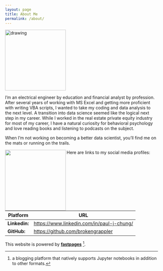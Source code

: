 ```yaml
---
layout: page
title: About Me
permalink: /about/
---
```


<img src="{{site.baseurl}}/images/me2.jpg" alt="drawing" width="200" align="left"/>
<br clear="all" />

<p>I&rsquo;m an electrical engineer by education and financial analyst by profession. After several years of working with MS Excel and getting more proficient with writing VBA scripts, I wanted to take my coding and data analysis to the next level. A transition into data science seemed like the logical next step in my career. While I worked in the real estate private equity industry for most of my career, I have a natural curiosity for behavioral psychology and love reading books and listening to podcasts on the subject.</p>
<p>When I&rsquo;m not working on becoming a better data scientist, you&rsquo;ll find me on the mats or running on the trails.</p>

<img src="{{site.baseurl}}/images/me.jpg" width="200" align="left"/>

<p>Here are links to my social media profiles:</p>

<table>
<thead>
<tr>
<th>Platform</th>
<th>URL</th>
</tr>
</thead>
<tbody>
<tr>
<td><strong>Linkedin:</strong></td>
<td><a href="https://www.linkedin.com/in/paul-chung-7b1057a/">https://www.linkedin.com/in/paul-j-chung/</a></td>
</tr>
<tr>
<td><strong>GitHub:</strong></td>
<td><a href="https://github.com/brokengrappler">https://github.com/brokengrappler</a></td>
</tr>
</tbody>
</table>

This website is powered by **[fastpages](https://github.com/fastai/fastpages)** [^1].



[^1]:a blogging platform that natively supports Jupyter notebooks in addition to other formats.
